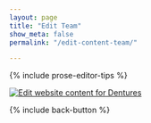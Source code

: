```yaml
---
layout: page
title: "Edit Team"
show_meta: false
permalink: "/edit-content-team/"

---
```


{% include prose-editor-tips %}  

<a href="http://prose.io/islanddentalservices/ids/edit/gh-pages/_includes/user-edit/Our-Team.md"><img src="{{ site.urlimg }}/edit-button.png"  alt="Edit website content for Dentures" border="0" /></a>  

{% include back-button %}

